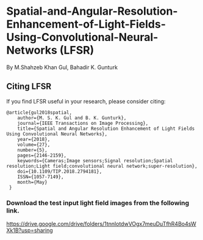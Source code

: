 # Spatial-and-Angular-Resolution-Enhancement-of-Light-Fields-Using-Convolutional-Neural-Networks (LFSR)

By M.Shahzeb Khan Gul, Bahadir K. Gunturk

## Citing LFSR

If you find LFSR useful in your research, please consider citing:

    @article{gul2018spatial, 
        author={M. S. K. Gul and B. K. Gunturk}, 
        journal={IEEE Transactions on Image Processing}, 
        title={Spatial and Angular Resolution Enhancement of Light Fields Using Convolutional Neural Networks}, 
        year={2018}, 
        volume={27}, 
        number={5}, 
        pages={2146-2159}, 
        keywords={Cameras;Image sensors;Signal resolution;Spatial resolution;Light field;convolutional neural network;super-resolution}, 
        doi={10.1109/TIP.2018.2794181}, 
        ISSN={1057-7149}, 
        month={May}
     }

### Download the test input light field images from the following link.


https://drive.google.com/drive/folders/1tnnlotdwVOgx7meuDuTfhR4Bo4sWXk1B?usp=sharing
